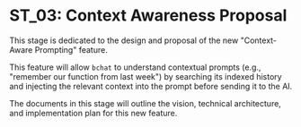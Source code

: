 # ST_03: Context Awareness Proposal

This stage is dedicated to the design and proposal of the new "Context-Aware Prompting" feature.

This feature will allow `bchat` to understand contextual prompts (e.g., "remember our function from last week") by searching its indexed history and injecting the relevant context into the prompt before sending it to the AI.

The documents in this stage will outline the vision, technical architecture, and implementation plan for this new feature.
